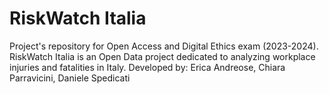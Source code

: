 # RiskWatch Italia
Project's repository for Open Access and Digital Ethics exam (2023-2024).
RiskWatch Italia is an Open Data project dedicated to analyzing workplace injuries and fatalities in Italy.
Developed by: Erica Andreose, Chiara Parravicini, Daniele Spedicati
